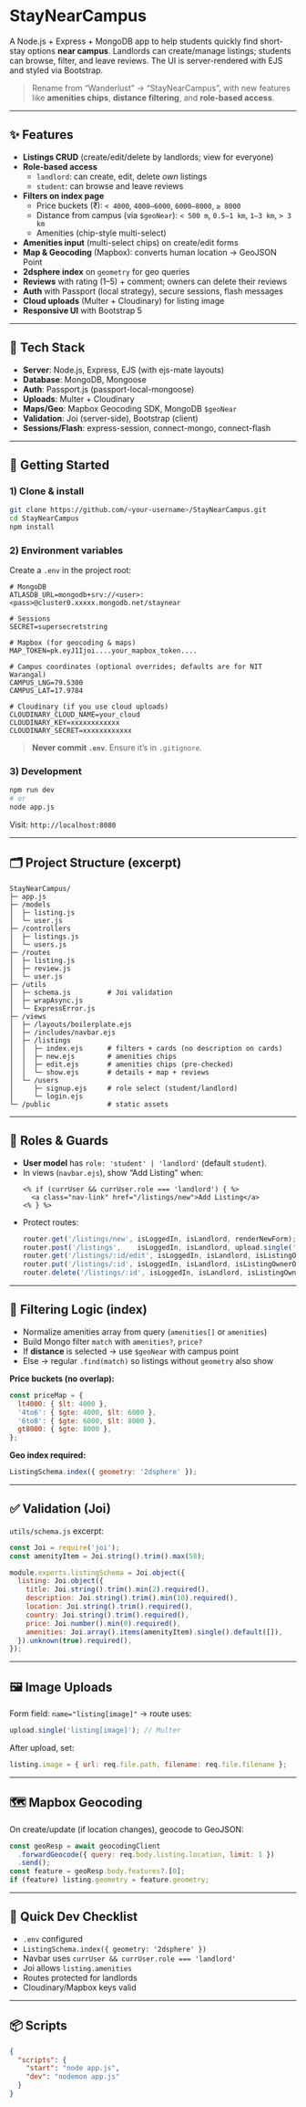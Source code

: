 # StayNearCampus

A Node.js + Express + MongoDB app to help students quickly find short-stay options **near campus**. Landlords can create/manage listings; students can browse, filter, and leave reviews. The UI is server-rendered with EJS and styled via Bootstrap.

> Rename from “Wanderlust” → “StayNearCampus”, with new features like **amenities chips**, **distance filtering**, and **role-based access**.

---

## ✨ Features

- **Listings CRUD** (create/edit/delete by landlords; view for everyone)
- **Role-based access**
  - `landlord`: can create, edit, delete *own* listings
  - `student`: can browse and leave reviews
- **Filters on index page**
  - Price buckets (₹): `< 4000`, `4000–6000`, `6000–8000`, `≥ 8000`
  - Distance from campus (via `$geoNear`): `< 500 m`, `0.5–1 km`, `1–3 km`, `> 3 km`
  - Amenities (chip-style multi-select)
- **Amenities input** (multi-select chips) on create/edit forms
- **Map & Geocoding** (Mapbox): converts human location → GeoJSON Point
- **2dsphere index** on `geometry` for geo queries
- **Reviews** with rating (1–5) + comment; owners can delete their reviews
- **Auth** with Passport (local strategy), secure sessions, flash messages
- **Cloud uploads** (Multer + Cloudinary) for listing image
- **Responsive UI** with Bootstrap 5

---

## 🧱 Tech Stack

- **Server**: Node.js, Express, EJS (with ejs-mate layouts)
- **Database**: MongoDB, Mongoose
- **Auth**: Passport.js (passport-local-mongoose)
- **Uploads**: Multer + Cloudinary
- **Maps/Geo**: Mapbox Geocoding SDK, MongoDB `$geoNear`
- **Validation**: Joi (server-side), Bootstrap (client)
- **Sessions/Flash**: express-session, connect-mongo, connect-flash

---

## 🚀 Getting Started

### 1) Clone & install
```bash
git clone https://github.com/<your-username>/StayNearCampus.git
cd StayNearCampus
npm install
```

### 2) Environment variables
Create a `.env` in the project root:

```env
# MongoDB
ATLASDB_URL=mongodb+srv://<user>:<pass>@cluster0.xxxxx.mongodb.net/staynear

# Sessions
SECRET=supersecretstring

# Mapbox (for geocoding & maps)
MAP_TOKEN=pk.eyJ1Ijoi....your_mapbox_token....

# Campus coordinates (optional overrides; defaults are for NIT Warangal)
CAMPUS_LNG=79.5300
CAMPUS_LAT=17.9784

# Cloudinary (if you use cloud uploads)
CLOUDINARY_CLOUD_NAME=your_cloud
CLOUDINARY_KEY=xxxxxxxxxxxx
CLOUDINARY_SECRET=xxxxxxxxxxxx
```

> **Never commit `.env`**. Ensure it’s in `.gitignore`.

### 3) Development
```bash
npm run dev
# or
node app.js
```
Visit: `http://localhost:8080`

---

## 🗂️ Project Structure (excerpt)

```
StayNearCampus/
├─ app.js
├─ /models
│  ├─ listing.js
│  └─ user.js
├─ /controllers
│  ├─ listings.js
│  └─ users.js
├─ /routes
│  ├─ listing.js
│  ├─ review.js
│  └─ user.js
├─ /utils
│  ├─ schema.js         # Joi validation
│  ├─ wrapAsync.js
│  └─ ExpressError.js
├─ /views
│  ├─ /layouts/boilerplate.ejs
│  ├─ /includes/navbar.ejs
│  ├─ /listings
│  │  ├─ index.ejs      # filters + cards (no description on cards)
│  │  ├─ new.ejs        # amenities chips
│  │  ├─ edit.ejs       # amenities chips (pre-checked)
│  │  └─ show.ejs       # details + map + reviews
│  └─ /users
│     ├─ signup.ejs     # role select (student/landlord)
│     └─ login.ejs
└─ /public              # static assets
```

---

## 🔐 Roles & Guards

- **User model** has `role: 'student' | 'landlord'` (default `student`).
- In views (`navbar.ejs`), show “Add Listing” when:
  ```ejs
  <% if (currUser && currUser.role === 'landlord') { %>
    <a class="nav-link" href="/listings/new">Add Listing</a>
  <% } %>
  ```
- Protect routes:
  ```js
  router.get('/listings/new', isLoggedIn, isLandlord, renderNewForm);
  router.post('/listings',    isLoggedIn, isLandlord, upload.single('listing[image]'), createListing);
  router.get('/listings/:id/edit', isLoggedIn, isLandlord, isListingOwnerOrAdmin, renderEditForm);
  router.put('/listings/:id', isLoggedIn, isLandlord, isListingOwnerOrAdmin, updateListing);
  router.delete('/listings/:id', isLoggedIn, isLandlord, isListingOwnerOrAdmin, destroyListing);
  ```

---

## 🧭 Filtering Logic (index)

- Normalize amenities array from query (`amenities[]` or `amenities`)
- Build Mongo filter `match` with `amenities?`, `price?`
- If **distance** is selected → use `$geoNear` with campus point
- Else → regular `.find(match)` so listings without `geometry` also show

**Price buckets (no overlap):**
```js
const priceMap = {
  lt4000: { $lt: 4000 },
  '4to6': { $gte: 4000, $lt: 6000 },
  '6to8': { $gte: 6000, $lt: 8000 },
  gt8000: { $gte: 8000 },
};
```

**Geo index required:**
```js
ListingSchema.index({ geometry: '2dsphere' });
```

---

## ✅ Validation (Joi)

`utils/schema.js` excerpt:
```js
const Joi = require('joi');
const amenityItem = Joi.string().trim().max(50);

module.exports.listingSchema = Joi.object({
  listing: Joi.object({
    title: Joi.string().trim().min(2).required(),
    description: Joi.string().trim().min(10).required(),
    location: Joi.string().trim().required(),
    country: Joi.string().trim().required(),
    price: Joi.number().min(0).required(),
    amenities: Joi.array().items(amenityItem).single().default([]),
  }).unknown(true).required(),
});
```

---

## 🖼️ Image Uploads

Form field: `name="listing[image]"` → route uses:
```js
upload.single('listing[image]'); // Multer
```
After upload, set:
```js
listing.image = { url: req.file.path, filename: req.file.filename };
```

---

## 🗺️ Mapbox Geocoding

On create/update (if location changes), geocode to GeoJSON:
```js
const geoResp = await geocodingClient
  .forwardGeocode({ query: req.body.listing.location, limit: 1 })
  .send();
const feature = geoResp.body.features?.[0];
if (feature) listing.geometry = feature.geometry;
```

---

## 🧪 Quick Dev Checklist

- `.env` configured
- `ListingSchema.index({ geometry: '2dsphere' })`
- Navbar uses `currUser && currUser.role === 'landlord'`
- Joi allows `listing.amenities`
- Routes protected for landlords
- Cloudinary/Mapbox keys valid

---

## 📦 Scripts

```json
{
  "scripts": {
    "start": "node app.js",
    "dev": "nodemon app.js"
  }
}
```


